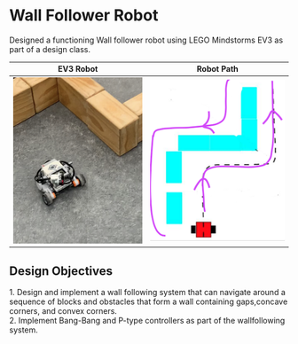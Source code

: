 # Wall Follower Robot

Designed a functioning Wall follower robot using LEGO Mindstorms EV3 as part of a design class.

EV3 Robot            |  Robot Path
:-------------------------:|:-------------------------:
<img src=https://github.com/talha-riaz/WallFollower-EV3/blob/master/img/a.jpg height=300 width=250>  |  ![](https://github.com/talha-riaz/WallFollower-EV3/blob/master/img/b.png)

<H2> Design Objectives </H2>
1. Design and implement a wall following system that can navigate around a sequence of blocks and obstacles that form a wall containing gaps,concave corners, and convex corners.<br>
2. Implement Bang-Bang and P-type controllers as part of the wallfollowing system.
